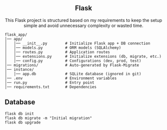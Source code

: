 <h2 align="center">Flask </h2>
<p align="center"> This Flask project is structured based on my requirements to keep the setup simple and avoid unnecessary complexity or wasted time. </p>


```
flask_app/
│── app/
│   │── __init__.py        # Initialize Flask app + DB connection
│   │── models.py          # ORM models (SQLAlchemy)
│   │── routes.py          # Application routes
│   │── extensions.py      # Initialize extensions (db, migrate, etc.)
│   │── config.py          # Configurations (dev, prod, test)
│── migrations/            # Auto-generated by Flask-Migrate
│── instance/
│   │── app.db             # SQLite database (ignored in git)
│── .env                   # Environment variables
│── run.py                 # Entry point
│── requirements.txt       # Dependencies
```

## Database
```
flask db init
flask db migrate -m "Initial migration"
flask db upgrade
```